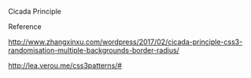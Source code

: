 Cicada Principle

Reference

http://www.zhangxinxu.com/wordpress/2017/02/cicada-principle-css3-randomisation-multiple-backgrounds-border-radius/

http://lea.verou.me/css3patterns/#